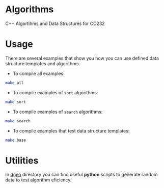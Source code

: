 # Algorithms
C++ Algortihms and Data Structures for CC232


# Usage
There are several examples that show you how you can use defined data structure templates and algorithms.

* To compile all examples:
```bash
make all
```

* To compile examples of `sort` algorithms:
```bash
make sort
```

* To compile examples of `search` algorithms:
```bash
make search
```

* To compile examples that test data structure templates:
```bash
make base
```

# Utilities
In [dgen](https://github.com/glozanoa/algorithms/tree/master/dgen) directory you can find useful **python** scripts to generate random data to test algorithm eficiency.
